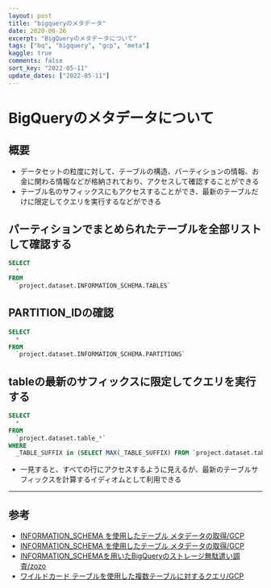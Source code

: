 ```yaml
---
layout: post
title: "bigqueryのメタデータ"
date: 2020-06-26
excerpt: "BigQueryのメタデータについて"
tags: ["bq", "bigquery", "gcp", "meta"]
kaggle: true
comments: false
sort_key: "2022-05-11"
update_dates: ["2022-05-11"]
---
```


# BigQueryのメタデータについて

## 概要
 - データセットの粒度に対して、テーブルの構造、パーティションの情報、お金に関わる情報などが格納されており、アクセスして確認することができる
 - テーブル名のサフィックスにもアクセスすることができ、最新のテーブルだけに限定してクエリを実行するなどができる

## パーティションでまとめられたテーブルを全部リストして確認する

```sql
SELECT
  *
FROM 
  `project.dataset.INFORMATION_SCHEMA.TABLES`
```

## PARTITION_IDの確認

```sql
SELECT 
  *
FROM 
  `project.dataset.INFORMATION_SCHEMA.PARTITIONS`
```

## tableの最新のサフィックスに限定してクエリを実行する

```sql
SELECT
  *
FROM
  `project.dataset.table_*`
WHERE
  _TABLE_SUFFIX in (SELECT MAX(_TABLE_SUFFIX) FROM `project.dataset.table_*`)
```
 - 一見すると、すべての行にアクセスするように見えるが、最新のテーブルサフィックスを計算するイディオムとして利用できる

---

## 参考
 - [INFORMATION_SCHEMA を使用したテーブル メタデータの取得/GCP](https://cloud.google.com/bigquery/docs/information-schema-tables)
 - [INFORMATION_SCHEMA を使用したテーブル メタデータの取得/GCP](https://cloud.google.com/bigquery/docs/information-schema-tables#partitions_view)
 - [INFORMATION_SCHEMAを用いたBigQueryのストレージ無駄遣い調査/zozo](https://techblog.zozo.com/entry/investigating-waste-of-bq-storage)
 - [ワイルドカード テーブルを使用した複数テーブルに対するクエリ/GCP](https://cloud.google.com/bigquery/docs/querying-wildcard-tables?hl=ja)

